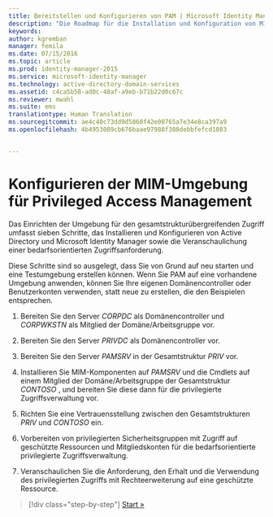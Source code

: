```yaml
---
title: Bereitstellen und Konfigurieren von PAM | Microsoft Identity Manager
description: "Die Roadmap für die Installation und Konfiguration von MIM für Privileged Access Management."
keywords: 
author: kgremban
manager: femila
ms.date: 07/15/2016
ms.topic: article
ms.prod: identity-manager-2015
ms.service: microsoft-identity-manager
ms.technology: active-directory-domain-services
ms.assetid: c4ca5b58-ad0c-48af-a9eb-b71b22d0c67c
ms.reviewer: mwahl
ms.suite: ems
translationtype: Human Translation
ms.sourcegitcommit: ae4c40c73dd9d5860f42e00765a7e34e8ca397a9
ms.openlocfilehash: 4b4953089cb676baae97988f380debbfefcd1083


---
```


# Konfigurieren der MIM-Umgebung für Privileged Access Management
Das Einrichten der Umgebung für den gesamtstrukturübergreifenden Zugriff umfasst sieben Schritte, das Installieren und Konfigurieren von Active Directory und Microsoft Identity Manager sowie die Veranschaulichung einer bedarfsorientierten Zugriffsanforderung.

Diese Schritte sind so ausgelegt, dass Sie von Grund auf neu starten und eine Testumgebung erstellen können. Wenn Sie PAM auf eine vorhandene Umgebung anwenden, können Sie Ihre eigenen Domänencontroller oder Benutzerkonten verwenden, statt neue zu erstellen, die den Beispielen entsprechen.

1.  Bereiten Sie den Server *CORPDC* als Domänencontroller und *CORPWKSTN* als Mitglied der Domäne/Arbeitsgruppe vor.

2.  Bereiten Sie den Server *PRIVDC* als Domänencontroller vor.

3.  Bereiten Sie den Server *PAMSRV* in der Gesamtstruktur *PRIV* vor.

4.  Installieren Sie MIM-Komponenten auf *PAMSRV* und die Cmdlets auf einem Mitglied der Domäne/Arbeitsgruppe der Gesamtstruktur *CONTOSO* , und bereiten Sie diese dann für die privilegierte Zugriffsverwaltung vor.

5.  Richten Sie eine Vertrauensstellung zwischen den Gesamtstrukturen *PRIV* und *CONTOSO* ein.

6.  Vorbereiten von privilegierten Sicherheitsgruppen mit Zugriff auf geschützte Ressourcen und Mitgliedskonten für die bedarfsorientierte privilegierte Zugriffsverwaltung.

7.  Veranschaulichen Sie die Anforderung, den Erhalt und die Verwendung des privilegierten Zugriffs mit Rechteerweiterung auf eine geschützte Ressource.

>[!div class="step-by-step"]
[Start »](step-1-prepare-corp-domain.md)



<!--HONumber=Jul16_HO3-->


